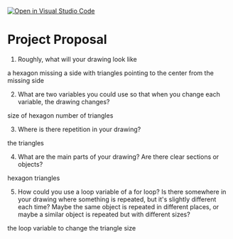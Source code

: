 [![Open in Visual Studio Code](https://classroom.github.com/assets/open-in-vscode-2e0aaae1b6195c2367325f4f02e2d04e9abb55f0b24a779b69b11b9e10269abc.svg)](https://classroom.github.com/online_ide?assignment_repo_id=15910918&assignment_repo_type=AssignmentRepo)
# Project Proposal

1. Roughly, what will your drawing look like

a hexagon missing a side with triangles pointing to the center from the missing side

2. What are two variables you could use so that when you change each variable, the drawing changes?

size of hexagon
number of triangles


3. Where is there repetition in your drawing?

the triangles

4. What are the main parts of your drawing? Are there clear sections or objects?

hexagon
triangles

5. How could you use a loop variable of a for loop? Is there somewhere in your drawing where something is repeated, but it's slightly different each time? Maybe the same object is repeated in different places, or maybe a similar object is repeated but with different sizes?

the loop variable to change the triangle size


